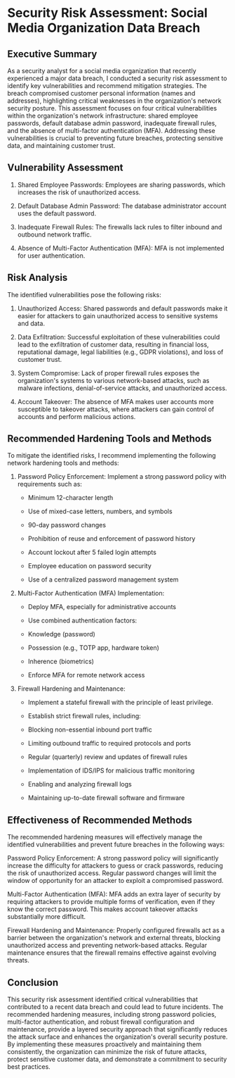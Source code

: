 <h1>Security Risk Assessment: Social Media Organization Data Breach</h1>

<h2>Executive Summary</h2>
As a security analyst for a social media organization that recently experienced a major data breach, I conducted a security risk assessment to identify key vulnerabilities and recommend mitigation strategies. The breach compromised customer personal information (names and addresses), highlighting critical weaknesses in the organization's network security posture. This assessment focuses on four critical vulnerabilities within the organization's network infrastructure: shared employee passwords, default database admin password, inadequate firewall rules, and the absence of multi-factor authentication (MFA). Addressing these vulnerabilities is crucial to preventing future breaches, protecting sensitive data, and maintaining customer trust.

<h2>Vulnerability Assessment</h2>

1. Shared Employee Passwords: Employees are sharing passwords, which increases the risk of unauthorized access.

2. Default Database Admin Password: The database administrator account uses the default password.

3. Inadequate Firewall Rules: The firewalls lack rules to filter inbound and outbound network traffic.

4. Absence of Multi-Factor Authentication (MFA): MFA is not implemented for user authentication.
 
<h2>Risk Analysis</h2>

The identified vulnerabilities pose the following risks:

1. Unauthorized Access: Shared passwords and default passwords make it easier for attackers to gain unauthorized access to sensitive systems and data.

2. Data Exfiltration: Successful exploitation of these vulnerabilities could lead to the exfiltration of customer data, resulting in financial loss, reputational damage, legal liabilities (e.g., GDPR violations), and loss of customer trust.

3. System Compromise: Lack of proper firewall rules exposes the organization's systems to various network-based attacks, such as malware infections, denial-of-service attacks, and unauthorized access.

4. Account Takeover: The absence of MFA makes user accounts more susceptible to takeover attacks, where attackers can gain control of accounts and perform malicious actions.

<h2>Recommended Hardening Tools and Methods</h2>

To mitigate the identified risks, I recommend implementing the following network hardening tools and methods:

1. Password Policy Enforcement: Implement a strong password policy with requirements such as:

   - Minimum 12-character length

   - Use of mixed-case letters, numbers, and symbols

   - 90-day password changes

   - Prohibition of reuse and enforcement of password history

   - Account lockout after 5 failed login attempts

   - Employee education on password security

   - Use of a centralized password management system

2. Multi-Factor Authentication (MFA) Implementation:

   - Deploy MFA, especially for administrative accounts

   - Use combined authentication factors:

   - Knowledge (password)

   - Possession (e.g., TOTP app, hardware token)

   - Inherence (biometrics)

   - Enforce MFA for remote network access

3. Firewall Hardening and Maintenance:

   - Implement a stateful firewall with the principle of least privilege.

   - Establish strict firewall rules, including:

   - Blocking non-essential inbound port traffic

   - Limiting outbound traffic to required protocols and ports

   - Regular (quarterly) review and updates of firewall rules

   - Implementation of IDS/IPS for malicious traffic monitoring

   - Enabling and analyzing firewall logs

   - Maintaining up-to-date firewall software and firmware

<h2>Effectiveness of Recommended Methods</h2>

The recommended hardening measures will effectively manage the identified vulnerabilities and prevent future breaches in the following ways:

Password Policy Enforcement: A strong password policy will significantly increase the difficulty for attackers to guess or crack passwords, reducing the risk of unauthorized access. Regular password changes will limit the window of opportunity for an attacker to exploit a compromised password.

Multi-Factor Authentication (MFA): MFA adds an extra layer of security by requiring attackers to provide multiple forms of verification, even if they know the correct password. This makes account takeover attacks substantially more difficult.

Firewall Hardening and Maintenance: Properly configured firewalls act as a barrier between the organization's network and external threats, blocking unauthorized access and preventing network-based attacks. Regular maintenance ensures that the firewall remains effective against evolving threats.

<h2>Conclusion</h2>

This security risk assessment identified critical vulnerabilities that contributed to a recent data breach and could lead to future incidents. The recommended hardening measures, including strong password policies, multi-factor authentication, and robust firewall configuration and maintenance, provide a layered security approach that significantly reduces the attack surface and enhances the organization's overall security posture. By implementing these measures proactively and maintaining them consistently, the organization can minimize the risk of future attacks, protect sensitive customer data, and demonstrate a commitment to security best practices.

</p>

<!--
 ```diff
- text in red
+ text in green
! text in orange
# text in gray
@@ text in purple (and bold)@@
```
--!>
